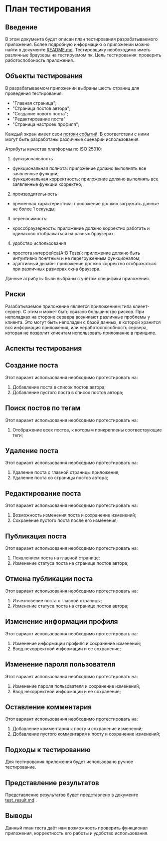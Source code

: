 # План тестирования

## Введение
В этом документа будет описан план тестирования разрабатываемого приложения. Более подробную информацию о приложении можно найти в документе [README.md](https://github.com/spacedrafter/FastBlog/blob/master/README.md).
Тестировщику необоходимо иметь различные браузеры на тестируемом пк.
Цель тестирования: проверить работоспобоность приложения.

## Объекты тестирования
В разрабатываемом приложении выбраны шесть страниц для проведения тестирования:

- "Главная страница";
- "Страница постов автора";
- "Создание нового поста";
- "Редактирование поста"
- "Страница настроек профиля";

Каждый экран имеет свои [потоки событий](https://github.com/spacedrafter/RailsBlog/blob/master/Diagrams/Activity/flow_of_events.md). В соответствии с ними могут быть разработаны различные сценарии использования.

Атрибуты качества платформы по ISO 25010:
1. функциональность
- функциональная полнота: приложение должно выполнять все заявленные функции;
- функциональная корректность: приложение должно выполнять все заявленные функции корректно;
2. производительность
- временная характеристика: приложение должно загружать данные не более 1 секунды;
3. переносимость:
- кроссбраузерность: приложение должно корректно работать и одинаково отображаться на разных браузерах.
4. удобство использования
- простота интерфейса(A-B Tests): приложение должно быть интуитивно понятным и не перегруженным функционалом;
- адаптивный дизайн: приложение должно корректно отображаться при различных размерах окна браузера.


Данные атрибуты были выбраны с учётом специфики приложения.

## Риски
Разабатываемое приложение является приложением типа клиент-сервер. С этим и может быть связано большинство рисков. При неполадках на стороне сервера возникают различные проблемы у клиента. Это могут быть неполадки с базой данных, в которой хранится вся информация приложения, или неработоспособность сервера, которая не позволит клиентам использовать приложание в принципе.

## Аспекты тестирования

## Создание поста
Этот вариант использования необходимо протестировать на:
1. Добавление поста в список постов автора;
2. Добавление пустого поста в список постов автора;

## Поиск постов по тегам
Этот вариант использования необходимо протестировать на:
1. Отображение всех постов, к которым прикреплены соотвествующие теги;

## Удаление поста
Этот вариант использования необходимо протестировать на:
1. Удаление поста с главной страницы приложения;
2. Удаление поста со страницы постов автора;

## Редактирование поста
Этот вариант использования необходимо протестировать на:
1. Возможность изменения поста и сохранение изменений;
2. Сохранение пустого поста после его изменения;

## Публикация поста
Этот вариант использования необходимо протестировать на:
1. Появлением поста на главной странице;
2. Изменение статуса поста на странице постов автора;

## Отмена публикации поста
Этот вариант использования необходимо протестировать на:
1. Изчезновение поста с главной страницы;
2. Изменение статуса поста на странице постов автора;

## Изменение информации профиля
Этот вариант использования необходимо протестировать на:
1. Изменение информации профиля и сохранение изменений;
2. Ввод некорректной информации и ее сохранение;

## Изменение пароля пользователя
Этот вариант использования необходимо протестировать на:
1. Изменение пароля пользователя и сохранение изменений;
2. Ввод некорректной информации и ее сохранение;

## Оставление комментария
Этот вариант использования необходимо протестировать на:
1. Добавление комментария к посту и сохранение изменений;
2. Добавление пустого комментария к посту и сохранение изменений;


## Подходы к тестированию
Для тестирования приложения будет использовано ручное тестирование.

## Представление результатов
Представление результатов будет представлено в документе [test_result.md](https://github.com/spacedrafter/FastBlog/blob/master/Tests/test_result.md) .

## Выводы
Данный план теста даёт нам возможность проверить функционал приложения, корректность его работы и удобство использования.
